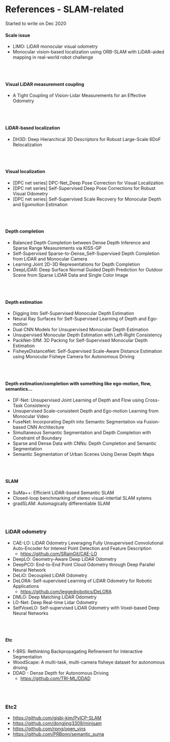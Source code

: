# References - SLAM-related

Started to write on Dec 2020

#### Scale issue
- LIMO: LiDAR monocular visual odometry
- Monocular vision-based localization using ORB-SLAM with LiDAR-aided mapping in real-world robot challenge
<br/>
<br/>


#### Visual LiDAR measurement coupling
- A Tight Coupling of Vision-Lidar Measurements for an Effective Odometry
<br/>
<br/>


#### LiDAR-based localization
- DH3D: Deep Hierarchical 3D Descriptors for Robust Large-Scale 6DoF Relocalization
<br/>
<br/>


#### Visual localization
- [DPC net series] DPC-Net_Deep Pose Correction for Visual Localization
- [DPC net series] Self-Supervised Deep Pose Corrections for Robust Visual Odometry
- [DPC net series] Self-Supervised Scale Recovery for Monocular Depth and Egomotion Estimation
<br/>
<br/>


#### Depth completion
- Balanced Depth Completion between Dense Depth Inference and Sparse Range Measurements via KISS-GP
- Self-Supervised Sparse-to-Dense_Self-Supervised Depth Completion from LiDAR and Monocular Camera
- Learning Joint 2D-3D Representations for Depth Completion
- DeepLiDAR: Deep Surface Normal Guided Depth Prediction for Outdoor Scene from Sparse LiDAR Data and Single Color Image
<br/>
<br/>


#### Depth estimation
- Digging Into Self-Supervised Monocular Depth Estimation
- Neural Ray Surfaces for Self-Supervised Learning of Depth and Ego-motion
- Dual CNN Models for Unsupervised Monocular Depth Estimation
- Unsupervised Monocular Depth Estimation with Left-Right Consistency
- PackNet-SfM: 3D Packing for Self-Supervised Monocular Depth Estimation
- FisheyeDistanceNet: Self-Supervised Scale-Aware Distance Estimation using Monocular Fisheye Camera for Autonomous Driving
<br/>
<br/>


#### Depth estimation/completion with something like ego-motion, flow, semantics...
- DF-Net: Unsupervised Joint Learning of Depth and Flow using Cross-Task Consistency
- Unsupervised Scale-consistent Depth and Ego-motion Learning from Monocular Video
- FuseNet: Incorporating Depth into Semantic Segmentation via Fusion-based CNN Architecture
- Simultaneous Semantic Segmentation and Depth Completion with Constraint of Boundary
- Sparse and Dense Data with CNNs: Depth Completion and Semantic Segmentation
- Semantic Segmentation of Urban Scenes Using Dense Depth Maps
<br/>
<br/>


#### SLAM
- SuMa++: Efficient LiDAR-based Semantic SLAM
- Closed-loop benchmarking of stereo visual-intertial SLAM sytems
- gradSLAM: Automagically differentiable SLAM
<br/>
<br/>


### LiDAR odometry
- CAE-LO: LiDAR Odometry Leveraging Fully Unsupervised Convolutional Auto-Encoder for Interest Point Detection and Feature Description
  - https://github.com/SRainGit/CAE-LO
- DeepLO: Geometry-Aware Deep LiDAR Odometry
- DeepPCO: End-to-End Point Cloud Odometry through Deep Parallel Neural Network
- DeLiO: Decoupled LiDAR Odometry
- DeLORA: Self-supervised Learning of LiDAR Odometry for Robotic Applications
  - https://github.com/leggedrobotics/DeLORA
- DMLO: Deep Matching LiDAR Odometry
- LO-Net: Deep Real-time Lidar Odometry
- SelfVoxeLO: Self-supervised LiDAR Odometry with Voxel-based Deep Neural Networks
<br/>
<br/>


#### Etc
- f-BRS: Rethinking Backpropagating Refinement for Interactive Segmentation
- WoodScape: A multi-task, multi-camera fisheye dataset for autonomous driving
- DDAD - Dense Depth for Autonomous Driving
  - https://github.com/TRI-ML/DDAD
<br/>
<br/>


### Etc2
- https://github.com/gisbi-kim/PyICP-SLAM
- https://github.com/dongjing3309/minisam
- https://github.com/rpng/open_vins
- https://github.com/PRBonn/semantic_suma
<br/>
<br/>


